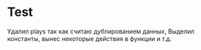 # Test
Удалил plays так как считаю дублированием данных, Выделил константы, вынес некоторые действия в функции и т.д.